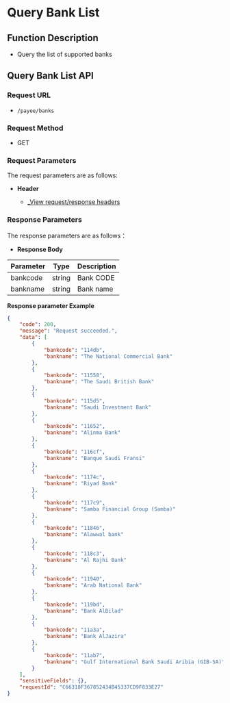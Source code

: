 # Query Bank List

## Function Description

- Query the list of supported banks

## Query Bank List API

### Request URL

- `/payee/banks`

### Request Method

- GET

### Request Parameters

The request parameters are as follows:

- **Header**

  - [_View request/response headers](/en/payoutApi/apiRule/header)

### Response Parameters

The response parameters are as follows：

- **Response Body**

| **Parameter** | **Type** | **Description** |
| ------------------ | -------- | --------------- |
| bankcode           | string   | Bank CODE       |
| bankname           | string   | Bank name       |

**Response parameter Example**

```json
{
    "code": 200,
    "message": "Request succeeded.",
    "data": [
        {
            "bankcode": "114db",
            "bankname": "The National Commercial Bank"
        },
        {
            "bankcode": "11558",
            "bankname": "The Saudi British Bank"
        },
        {
            "bankcode": "115d5",
            "bankname": "Saudi Investment Bank"
        },
        {
            "bankcode": "11652",
            "bankname": "Alinma Bank"
        },
        {
            "bankcode": "116cf",
            "bankname": "Banque Saudi Fransi"
        },
        {
            "bankcode": "1174c",
            "bankname": "Riyad Bank"
        },
        {
            "bankcode": "117c9",
            "bankname": "Samba Financial Group (Samba)"
        },
        {
            "bankcode": "11846",
            "bankname": "Alawwal bank"
        },
        {
            "bankcode": "118c3",
            "bankname": "Al Rajhi Bank"
        },
        {
            "bankcode": "11940",
            "bankname": "Arab National Bank"
        },
        {
            "bankcode": "119bd",
            "bankname": "Bank AlBilad"
        },
        {
            "bankcode": "11a3a",
            "bankname": "Bank AlJazira"
        },
        {
            "bankcode": "11ab7",
            "bankname": "Gulf International Bank Saudi Aribia (GIB-SA)"
        }
    ],
    "sensitiveFields": {},
    "requestId": "C66318F367852434B45337CD9F833E27"
}
```